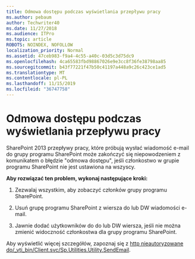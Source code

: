 ```yaml
---
title: Odmowa dostępu podczas wyświetlania przepływu pracy
ms.author: pebaum
author: Techwriter40
ms.date: 11/27/2018
ms.audience: ITPro
ms.topic: article
ROBOTS: NOINDEX, NOFOLLOW
localization_priority: Normal
ms.assetid: 47ceb983-f9a4-4c55-a40c-03d5c3d75dc9
ms.openlocfilehash: 4ca65583fbd98867026e9e3cc8f36fe38798aa85
ms.sourcegitcommit: b43f77221f47b50c41197a448a9c26c423ce1ad5
ms.translationtype: MT
ms.contentlocale: pl-PL
ms.lasthandoff: 11/15/2019
ms.locfileid: "36747758"
---
```

# <a name="access-denied-when-viewing-a-workflow"></a>Odmowa dostępu podczas wyświetlania przepływu pracy

SharePoint 2013 przepływy pracy, które próbują wysłać wiadomość e-mail do grupy programu SharePoint może zakończyć się niepowodzeniem z komunikatem o błędzie "odmowa dostępu", jeśli członkostwo w grupie programu SharePoint nie jest ustawiona na wszyscy.
  
 **Aby rozwiązać ten problem, wykonaj następujące kroki:**
  
 1. Zezwalaj wszystkim, aby zobaczyć członków grupy programu SharePoint.
  
 2. Usuń grupę programu SharePoint z wiersza do lub DW wiadomości e-mail.
  
 3. Jawnie dodać użytkowników do do lub DW wiersza, jeśli nie można zmienić widoczność członkostwa dla grupy programu SharePoint.
  
Aby wyświetlić więcej szczegółów, zapoznaj się z [http nieautoryzowane do/_vti_bin/Client.svc/Sp.Utilities.Utility.SendEmail](https://go.microsoft.com/fwlink/?linkid=2044694&amp;clcid=0x409).
  